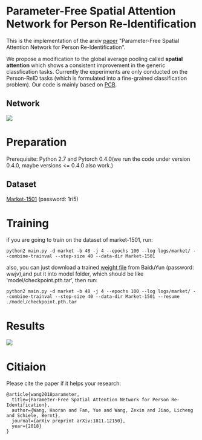 # Parameter-Free Spatial Attention Network for Person Re-Identification
This is the implementation of the arxiv [paper](https://arxiv.org/abs/1811.12150) "Parameter-Free Spatial Attention Network for Person Re-Identification".

We propose a modification to the global average pooling called **spatial attention** which shows a consistent improvement in the generic classfication tasks. Currently the experiments are only conducted on the Person-ReID tasks (which is formulated into a fine-grained classification problem). Our code is mainly based on [PCB](https://github.com/syfafterzy/PCB_RPP_for_reID).

## Network
![](https://github.com/schizop/SA/blob/master/network/network.png) 

# Preparation
Prerequisite: Python 2.7 and Pytorch 0.4.0(we run the code under version 0.4.0, maybe versions <= 0.4.0 also work.)
## Dataset
[Market-1501](https://pan.baidu.com/s/1qlCJEdEY7UueGL-VdhH6xw) (password: 1ri5)
  
# Training
if you are going to train on the dataset of market-1501, run:

```
python2 main.py -d market -b 48 -j 4 --epochs 100 --log logs/market/ --combine-trainval --step-size 40 --data-dir Market-1501
```
also, you can just download a trained [weight file](https://pan.baidu.com/s/1mQkjrJMa1KQmaHax1kAjsw) from BaiduYun (password: wwjv),and put it into model folder, which should be like 'model/checkpoint.pth.tar', then run:
```
python2 main.py -d market -b 48 -j 4 --epochs 100 --log logs/market/ --combine-trainval --step-size 40 --data-dir Market-1501 --resume ./model/checkpoint.pth.tar 
```

# Results
![](https://github.com/schizop/SA/blob/master/results/result.jpg) 

# Citiaion

Please cite the paper if it helps your research:  
```
@article{wang2018parameter,
  title={Parameter-Free Spatial Attention Network for Person Re-Identification},
  author={Wang, Haoran and Fan, Yue and Wang, Zexin and Jiao, Licheng and Schiele, Bernt},
  journal={arXiv preprint arXiv:1811.12150},
  year={2018}
}
```
